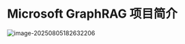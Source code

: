 # Microsoft GraphRAG 项目简介

![image-20250805182632206](https://raw.githubusercontent.com/Yzitong/LLM-Mastery-Journey/main/images/image-20250805182632206.png)